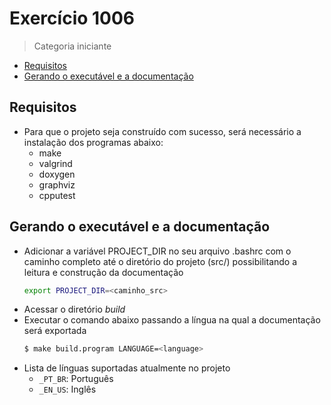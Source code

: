 # Exercício 1006

> Categoria iniciante

- [Requisitos](#requisitos)
- [Gerando o executável e a documentação](#executavel)

## <span id='requisitos'>Requisitos</span>

- Para que o projeto seja construído com sucesso, será necessário
  a instalação dos programas abaixo:
    - make
    - valgrind
    - doxygen
    - graphviz
    - cpputest

## <span id='executavel'>Gerando o executável e a documentação</span>

- Adicionar a variável PROJECT_DIR no seu arquivo .bashrc com o
  caminho completo até o diretório do projeto (src/) possibilitando
  a leitura e construção da documentação
    ``` sh
    export PROJECT_DIR=<caminho_src>
    ```
- Acessar o diretório _build_
- Executar o comando abaixo passando a língua na qual a documentação será exportada
    ``` sh
    $ make build.program LANGUAGE=<language>
    ```
- Lista de línguas suportadas atualmente no projeto
    - `_PT_BR`: Português
    - `_EN_US`: Inglês
